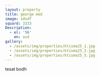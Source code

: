 ```yaml
---
layout: property
title: george med
image: sdsdf
squard: 3333
Description:
  - el: '56'
    en: asd
gallery:
  - /assets/img/properties/ktisma25_1.jpg
  - /assets/img/properties/ktisma25_2.jpg
  - /assets/img/properties/ktisma25_5.jpg
---
```

tesat bodh
